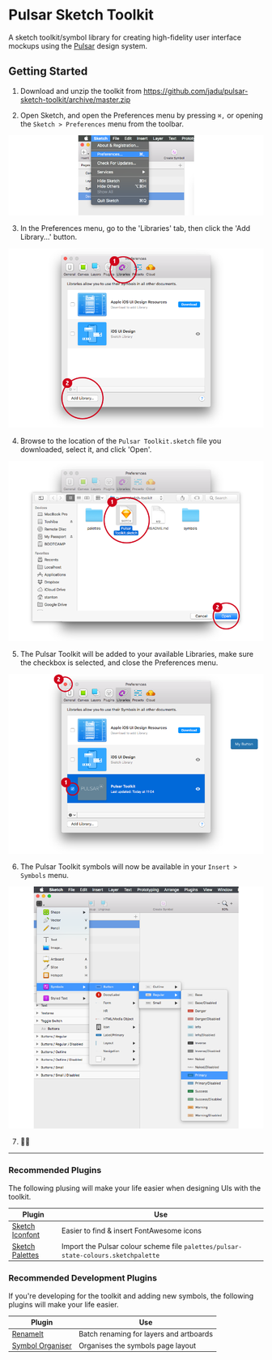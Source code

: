 # Pulsar Sketch Toolkit

A sketch toolkit/symbol library for creating high-fidelity user interface mockups using the [Pulsar](https://github.com/jadu/pulsar) design system.

## Getting Started

1. Download and unzip the toolkit from https://github.com/jadu/pulsar-sketch-toolkit/archive/master.zip

2. Open Sketch, and open the Preferences menu by pressing `⌘,` or opening the `Sketch > Preferences` menu from the toolbar.

![step 1, screenshot showing the location of the preferences menu](https://github.com/jadu/pulsar-sketch-toolkit/blob/master/docs/img/step_1.png)

3. In the Preferences menu, go to the 'Libraries' tab, then click the 'Add Library...' button.

![step 2, screenshot showing the libraries menu](https://github.com/jadu/pulsar-sketch-toolkit/blob/master/docs/img/step_2.png)

4. Browse to the location of the `Pulsar Toolkit.sketch` file you downloaded, select it, and click 'Open'.

![step 3, screenshot showing how to select the toolkit file](https://github.com/jadu/pulsar-sketch-toolkit/blob/master/docs/img/step_3.png)

5. The Pulsar Toolkit will be added to your available Libraries, make sure the checkbox is selected, and close the Preferences menu.

![step 4, screenshot showing the Pulsar Toolkit in the libraries list](https://github.com/jadu/pulsar-sketch-toolkit/blob/master/docs/img/step_4.png)

6. The Pulsar Toolkit symbols will now be available in your `Insert > Symbols` menu.

![step 5, screenshot showing Pulsar symbols in the symbols menu](https://github.com/jadu/pulsar-sketch-toolkit/blob/master/docs/img/step_5.png)

7. 👩‍🎨

----

### Recommended Plugins

The following plusing will make your life easier when designing UIs with the toolkit.

| Plugin | Use |
| ---- | ---- |
| [Sketch Iconfont](https://github.com/keremciu/sketch-iconfont) | Easier to find & insert FontAwesome icons |
| [Sketch Palettes](https://github.com/andrewfiorillo/sketch-palettes) | Import the Pulsar colour scheme file `palettes/pulsar-state-colours.sketchpalette` |

### Recommended Development Plugins

If you're developing for the toolkit and adding new symbols, the following plugins will make your life easier.

| Plugin | Use |
| ---- | ---- |
| [RenameIt](https://github.com/rodi01/RenameIt) | Batch renaming for layers and artboards |
| [Symbol Organiser](https://github.com/sonburn/symbol-organizer?ref=thesketchapphub) | Organises the symbols page layout |
